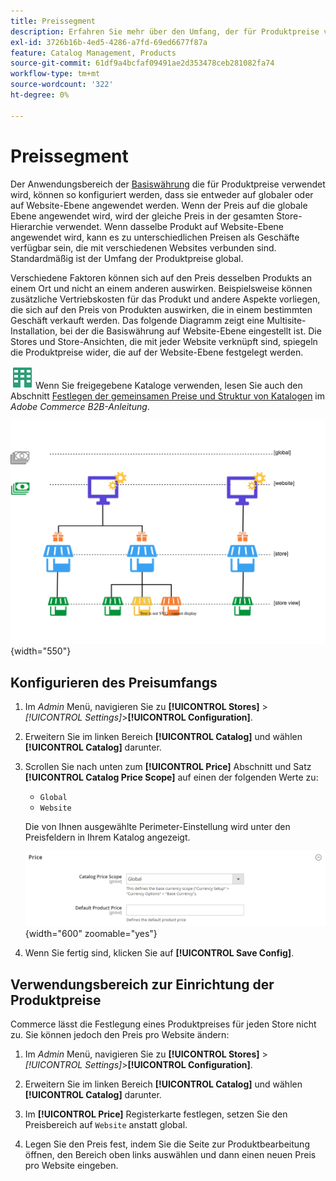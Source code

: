```yaml
---
title: Preissegment
description: Erfahren Sie mehr über den Umfang, der für Produktpreise verwendet wird und der so konfiguriert werden kann, dass er auf globaler oder Website-Ebene angewendet werden kann.
exl-id: 3726b16b-4ed5-4286-a7fd-69ed6677f87a
feature: Catalog Management, Products
source-git-commit: 61df9a4bcfaf09491ae2d353478ceb281082fa74
workflow-type: tm+mt
source-wordcount: '322'
ht-degree: 0%

---
```


# Preissegment

Der Anwendungsbereich der [Basiswährung](../stores-purchase/currency-configuration.md) die für Produktpreise verwendet wird, können so konfiguriert werden, dass sie entweder auf globaler oder auf Website-Ebene angewendet werden. Wenn der Preis auf die globale Ebene angewendet wird, wird der gleiche Preis in der gesamten Store-Hierarchie verwendet. Wenn dasselbe Produkt auf Website-Ebene angewendet wird, kann es zu unterschiedlichen Preisen als Geschäfte verfügbar sein, die mit verschiedenen Websites verbunden sind. Standardmäßig ist der Umfang der Produktpreise global.

Verschiedene Faktoren können sich auf den Preis desselben Produkts an einem Ort und nicht an einem anderen auswirken. Beispielsweise können zusätzliche Vertriebskosten für das Produkt und andere Aspekte vorliegen, die sich auf den Preis von Produkten auswirken, die in einem bestimmten Geschäft verkauft werden. Das folgende Diagramm zeigt eine Multisite-Installation, bei der die Basiswährung auf Website-Ebene eingestellt ist. Die Stores und Store-Ansichten, die mit jeder Website verknüpft sind, spiegeln die Produktpreise wider, die auf der Website-Ebene festgelegt werden.

![Adobe Commerce B2B](../assets/b2b.svg) Wenn Sie freigegebene Kataloge verwenden, lesen Sie auch den Abschnitt [Festlegen der gemeinsamen Preise und Struktur von Katalogen](../b2b/catalog-shared-pricing-structure.md) im _Adobe Commerce B2B-Anleitung_.

![Preisdiagramm](./assets/catalog-price-scope.svg){width="550"}

## Konfigurieren des Preisumfangs

1. Im _Admin_ Menü, navigieren Sie zu **[!UICONTROL Stores]** > _[!UICONTROL Settings]_>**[!UICONTROL Configuration]**.

1. Erweitern Sie im linken Bereich **[!UICONTROL Catalog]** und wählen **[!UICONTROL Catalog]** darunter.

1. Scrollen Sie nach unten zum **[!UICONTROL Price]** Abschnitt und Satz **[!UICONTROL Catalog Price Scope]** auf einen der folgenden Werte zu:

   - `Global`
   - `Website`

   Die von Ihnen ausgewählte Perimeter-Einstellung wird unter den Preisfeldern in Ihrem Katalog angezeigt.

   ![Katalogpreisbereich](./assets/catalog-price.png){width="600" zoomable="yes"}

1. Wenn Sie fertig sind, klicken Sie auf **[!UICONTROL Save Config]**.

## Verwendungsbereich zur Einrichtung der Produktpreise

Commerce lässt die Festlegung eines Produktpreises für jeden Store nicht zu. Sie können jedoch den Preis pro Website ändern:

1. Im _Admin_ Menü, navigieren Sie zu **[!UICONTROL Stores]** > _[!UICONTROL Settings]_>**[!UICONTROL Configuration]**.

1. Erweitern Sie im linken Bereich **[!UICONTROL Catalog]** und wählen **[!UICONTROL Catalog]** darunter.

1. Im **[!UICONTROL Price]** Registerkarte festlegen, setzen Sie den Preisbereich auf `Website` anstatt global.

1. Legen Sie den Preis fest, indem Sie die Seite zur Produktbearbeitung öffnen, den Bereich oben links auswählen und dann einen neuen Preis pro Website eingeben.
